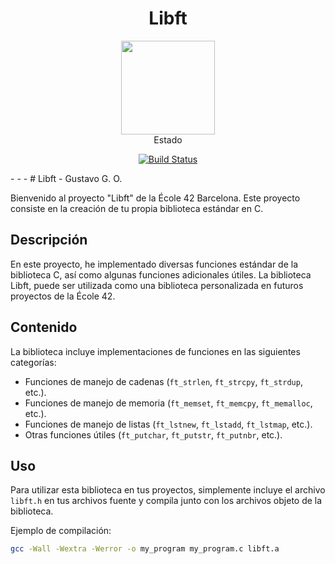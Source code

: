 <div align="center">
    <h1>Libft</h1>
    <img src="https://raw.githubusercontent.com/yowcloud/yowcloud-my-utils/main/badge_libft_500px.png" style="width: 150px; height: 150px;">
<div>Estado</div>

[![Build Status](https://img.shields.io/static/v1?label=Build%20Status&message=100%20success&color=success)](https://github.com/yowcloud/Libft)
</div>
- - -
# Libft - Gustavo G. O.

Bienvenido al proyecto "Libft" de la École 42 Barcelona. Este proyecto consiste en la creación de tu propia biblioteca estándar en C.

## Descripción

En este proyecto, he implementado diversas funciones estándar de la biblioteca C, así como algunas funciones adicionales útiles. La biblioteca Libft, puede ser utilizada como una biblioteca personalizada en futuros proyectos de la École 42.

## Contenido

La biblioteca incluye implementaciones de funciones en las siguientes categorías:

- Funciones de manejo de cadenas (`ft_strlen`, `ft_strcpy`, `ft_strdup`, etc.).
- Funciones de manejo de memoria (`ft_memset`, `ft_memcpy`, `ft_memalloc`, etc.).
- Funciones de manejo de listas (`ft_lstnew`, `ft_lstadd`, `ft_lstmap`, etc.).
- Otras funciones útiles (`ft_putchar`, `ft_putstr`, `ft_putnbr`, etc.).

## Uso

Para utilizar esta biblioteca en tus proyectos, simplemente incluye el archivo `libft.h` en tus archivos fuente y compila junto con los archivos objeto de la biblioteca.

Ejemplo de compilación:

```bash
gcc -Wall -Wextra -Werror -o my_program my_program.c libft.a
```
